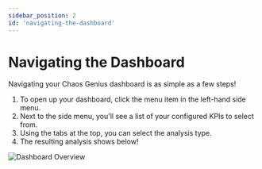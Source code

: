 ```yaml
---
sidebar_position: 2
id: 'navigating-the-dashboard'
---
```


# Navigating the Dashboard

Navigating your Chaos Genius dashboard is as simple as a few steps!

1. To open up your dashboard, click the menu item in the left-hand side menu.
2. Next to the side menu, you'll see a list of your configured KPIs to select from.
3. Using the tabs at the top, you can select the analysis type.
4. The resulting analysis shows below!

![Dashboard Overview](/img/kpi-and-dashboard/dashboard-overview.png)
